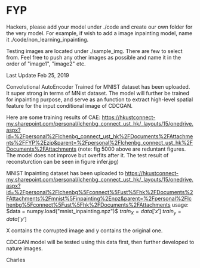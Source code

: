 # FYP

Hackers, please add your model under ./code and create our own folder for the very model. For example, if wish to add a image inpainting model, name it ./code/non_learning_inpainting.

Testing images are located under ./sample_img. There are few to select from. Feel free to push any other images as possible and name it in the order of "image1", "image2" etc. 

Last Update Feb 25, 2019

Convolutional AutoEncoder Trained for MNIST dataset has been uploaded. It super strong in terms of MNist dataset.
The model will further be trained for inpainting purpose, and serve as an function to extract high-level spatial feature for the input conditional image of CDCGAN.

Here are some training results of CAE: https://hkustconnect-my.sharepoint.com/personal/lchenbg_connect_ust_hk/_layouts/15/onedrive.aspx?id=%2Fpersonal%2Flchenbg_connect_ust_hk%2FDocuments%2FAttachments%2FFYP%2Ezip&parent=%2Fpersonal%2Flchenbg_connect_ust_hk%2FDocuments%2FAttachments
(note: fig 5000 above are reduntant figures. The model does not improve but overfits after it. The test result of reconsturction can be seen in figure infer.jpg)

MNIST Inpainting dataset has been uploaded to https://hkustconnect-my.sharepoint.com/personal/lchenbg_connect_ust_hk/_layouts/15/onedrive.aspx?id=%2Fpersonal%2Flchenbg%5Fconnect%5Fust%5Fhk%2FDocuments%2FAttachments%2Fmnist%5Finpainting%2Enpz&parent=%2Fpersonal%2Flchenbg%5Fconnect%5Fust%5Fhk%2FDocuments%2FAttachments
usage: 
$data = numpy.load("mnist_inpainting.npz")$
$train_X = data['x']$
$train_y = data['y']$

X contains the corrupted image and y contains the original one.

CDCGAN model will be tested using this data first, then further developed to nature images.

Charles
